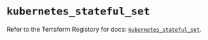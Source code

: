 # `kubernetes_stateful_set`

Refer to the Terraform Registory for docs: [`kubernetes_stateful_set`](https://registry.terraform.io/providers/hashicorp/kubernetes/2.24.0/docs/resources/stateful_set).
